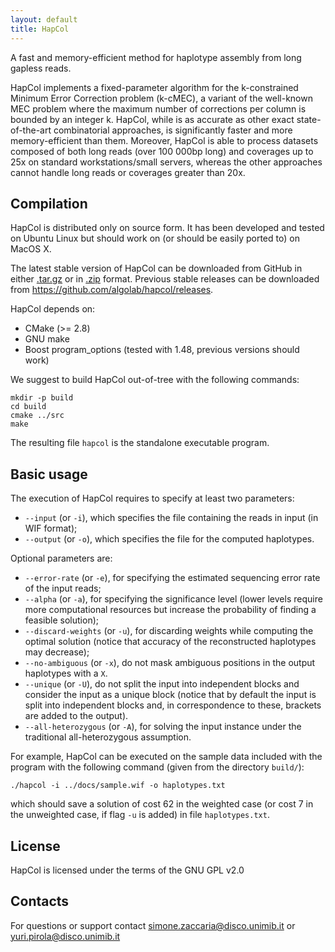 ```yaml
---
layout: default
title: HapCol
---
```


A fast and memory-efficient method for haplotype assembly from long gapless reads.

HapCol implements a fixed-parameter algorithm for the k-constrained Minimum
Error Correction problem (k-cMEC), a variant of the well-known MEC problem where
the maximum number of corrections per column is bounded by an integer k.
HapCol, while is as accurate as other exact state-of-the-art combinatorial approaches,
is significantly faster and more memory-efficient than them.
Moreover, HapCol is able to process datasets composed of both long reads (over
100 000bp long) and coverages up to 25x on standard workstations/small servers,
whereas the other approaches cannot handle long reads or coverages greater than 20x.


## Compilation ##

HapCol is distributed only on source form.
It has been developed and tested on Ubuntu Linux but should work on (or should
be easily ported to) on MacOS X.

The latest stable version of HapCol can be downloaded from GitHub in either
[.tar.gz](https://github.com/algolab/hapcol/tarball/master) or in
[.zip](https://github.com/algolab/hapcol/zipball/master) format.
Previous stable releases can be downloaded from
<https://github.com/algolab/hapcol/releases>.

HapCol depends on:

- CMake (>= 2.8)
- GNU make
- Boost program_options (tested with 1.48, previous versions should work)

We suggest to build HapCol out-of-tree with the following commands:

    mkdir -p build
    cd build
    cmake ../src
    make

The resulting file `hapcol` is the standalone executable program.

## Basic usage ##

The execution of HapCol requires to specify at least two parameters:

- `--input` (or `-i`), which specifies the file containing the reads in input (in
  WIF format);
- `--output` (or `-o`), which specifies the file for the computed haplotypes.

Optional parameters are:

- `--error-rate` (or `-e`), for specifying the estimated sequencing error rate
  of the input reads;
- `--alpha` (or `-a`), for specifying the significance level (lower levels
  require more computational resources but increase the probability of finding a
  feasible solution);
- `--discard-weights` (or `-u`), for discarding weights while computing the
  optimal solution (notice that accuracy of the reconstructed haplotypes may
  decrease);
- `--no-ambiguous` (or `-x`), do not mask ambiguous positions in the output
  haplotypes with a `X`.
- `--unique` (or `-U`), do not split the input into independent blocks and 
  consider the input as a unique block (notice that by default the input is 
  split into independent blocks and, in correspondence to these, brackets 
  are added to the output).
- `--all-heterozygous` (or `-A`), for solving the input instance under the 
  traditional all-heterozygous assumption.

For example, HapCol can be executed on the sample data included with the program
with the following command (given from the directory `build/`):

    ./hapcol -i ../docs/sample.wif -o haplotypes.txt

which should save a solution of cost 62 in the weighted case (or cost 7 in
the unweighted case, if flag `-u` is added) in file `haplotypes.txt`.



## License ##

HapCol is licensed under the terms of the GNU GPL v2.0


## Contacts ##

For questions or support contact
<simone.zaccaria@disco.unimib.it>
or <yuri.pirola@disco.unimib.it>
